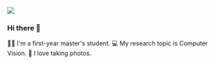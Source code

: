 ![](wisteria.jpg)
### Hi there 👋 
👩‍🎓 I'm a first-year master's student.
💻 My research topic is Computer Vision.
📸 I love taking photos.

<!--
**sh1027/sh1027** is a ✨ _special_ ✨ repository because its `README.md` (this file) appears on your GitHub profile.

Here are some ideas to get you started:

- 🔭 I’m currently working on ...
- 🌱 I’m currently learning ...
- 👯 I’m looking to collaborate on ...
- 🤔 I’m looking for help with ...
- 💬 Ask me about ...
- 📫 How to reach me: ...
- 😄 Pronouns: ...
- ⚡ Fun fact: ...
-->
